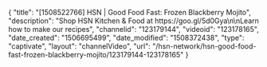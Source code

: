 {
    "title": "[1508522766] HSN | Good Food Fast: Frozen Blackberry Mojito",
    "description": "Shop HSN Kitchen & Food at https:\/\/goo.gl\/5d0Gya\n\nLearn how to make our recipes",
    "channelid": "123179144",
    "videoid": "123178165",
    "date_created": "1506695499",
    "date_modified": "1508372438",
    "type": "captivate",
    "layout": "channelVideo",
    "url": "\/hsn-network\/hsn-good-food-fast-frozen-blackberry-mojito\/123179144-123178165"
}
